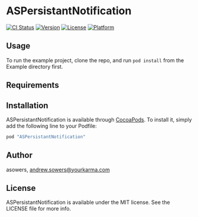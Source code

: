 # ASPersistantNotification

[![CI Status](http://img.shields.io/travis/asowers/ASPersistantNotification.svg?style=flat)](https://travis-ci.org/asowers/ASPersistantNotification)
[![Version](https://img.shields.io/cocoapods/v/ASPersistantNotification.svg?style=flat)](http://cocoapods.org/pods/ASPersistantNotification)
[![License](https://img.shields.io/cocoapods/l/ASPersistantNotification.svg?style=flat)](http://cocoapods.org/pods/ASPersistantNotification)
[![Platform](https://img.shields.io/cocoapods/p/ASPersistantNotification.svg?style=flat)](http://cocoapods.org/pods/ASPersistantNotification)

## Usage

To run the example project, clone the repo, and run `pod install` from the Example directory first.

## Requirements

## Installation

ASPersistantNotification is available through [CocoaPods](http://cocoapods.org). To install
it, simply add the following line to your Podfile:

```ruby
pod "ASPersistantNotification"
```

## Author

asowers, andrew.sowers@yourkarma.com

## License

ASPersistantNotification is available under the MIT license. See the LICENSE file for more info.

